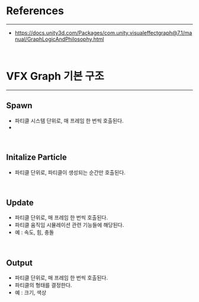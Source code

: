 
# References
---
- <https://docs.unity3d.com/Packages/com.unity.visualeffectgraph@7.1/manual/GraphLogicAndPhilosophy.html>


<br>


# VFX Graph 기본 구조
---

## **Spawn**
- 파티클 시스템 단위로, 매 프레임 한 번씩 호출된다.
- 

<br>

## **Initalize Particle**
- 파티클 단위로, 파티클이 생성되는 순간만 호출된다.

<br>

## **Update**
- 파티클 단위로, 매 프레임 한 번씩 호출된다.
- 파티클 움직임 시뮬레이션 관련 기능들에 해당된다.
- 예 : 속도, 힘, 충돌

<br>

## **Output**
- 파티클 단위로, 매 프레임 한 번씩 호출된다.
- 파티클의 형태를 결정한다.
- 예 : 크기, 색상

